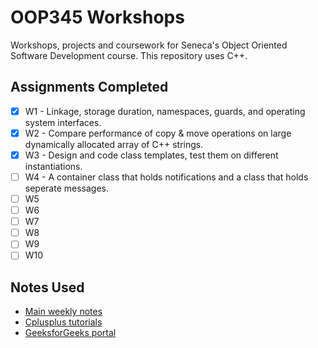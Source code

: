 # OOP345 Workshops
Workshops, projects and coursework for Seneca's Object Oriented Software Development course. This repository uses C++. 

## Assignments Completed
- [x] W1 - Linkage, storage duration, namespaces, guards, and operating system interfaces.
- [x] W2 - Compare performance of copy & move operations on large dynamically allocated array of C++ strings.
- [x] W3 - Design and code class templates, test them on different instantiations.
- [ ] W4 - A container class that holds notifications and a class that holds seperate messages.
- [ ] W5
- [ ] W6 
- [ ] W7
- [ ] W8
- [ ] W9 
- [ ] W10

## Notes Used
- [Main weekly notes](https://scs.senecac.on.ca/~oop345/pages/timeline.html)
- [Cplusplus tutorials](http://www.cplusplus.com/doc/tutorial/)
- [GeeksforGeeks portal](https://www.geeksforgeeks.org/c-plus-plus/)
